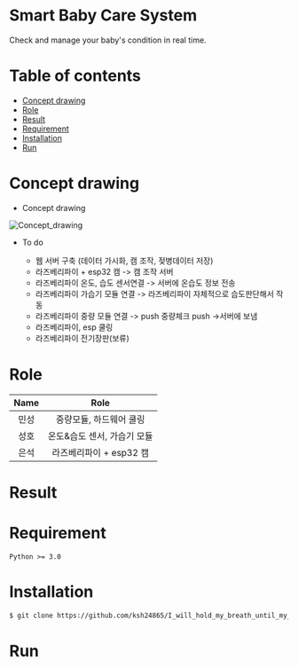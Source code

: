 # Smart Baby Care System
Check and manage your baby's condition in real time.

Table of contents
=================
<!--ts-->
   * [Concept drawing](#concept-drawing)
   * [Role](#role)
   * [Result](#result)
   * [Requirement](#requirement)
   * [Installation](#installation)
   * [Run](#run)
   
<!--te-->
Concept drawing
===============
  * Concept drawing
  
![Concept_drawing](https://user-images.githubusercontent.com/55729930/93132617-f29af380-f710-11ea-8908-0b2027bf75bd.png)

  * To do
  
    * 웹 서버 구축 (데이터 가시화, 캠 조작, 젖병데이터 저장)
    * 라즈베리파이 + esp32 캠 -> 캠 조작 서버  
    * 라즈베리파이 온도, 습도 센서연결 -> 서버에 온습도 정보 전송  
    * 라즈베리파이 가습기 모듈 연결 -> 라즈베리파이 자체적으로 습도판단해서 작동
    * 라즈베리파이 중량 모듈 연결 -> push 중량체크 push ->서버에 보냄 
    * 라즈베리파이, esp 쿨링 
    * 라즈베리파이 전기장판(보류)

Role
=======

|Name|Role| 
|:----:|:----:|
|민성|중량모듈, 하드웨어 쿨링|
|성호|온도&습도 센서, 가습기 모듈|
|은석|라즈베리파이 + esp32 캠|

Result
=======



Requirement
=======

```
Python >= 3.0
```

Installation
=======

```sh
$ git clone https://github.com/ksh24865/I_will_hold_my_breath_until_my_mom_comes.git
```

Run
=======
